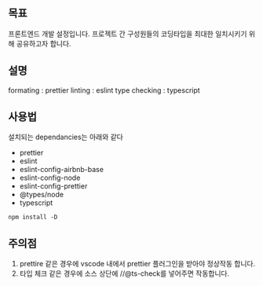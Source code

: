 ## 목표
프론트엔드 개발 설정입니다. 프로젝트 간 구성원들의 코딩타입을 최대한 일치시키기 위해 공유하고자 합니다.

## 설명
formating : prettier
linting :  eslint
type checking : typescript

## 사용법

설치되는 dependancies는 아래와 같다
- prettier
- eslint
- eslint-config-airbnb-base
- eslint-config-node
- eslint-config-prettier
- @types/node
- typescript

<pre>
<code>npm install -D</code>
</pre>

## 주의점
1. prettire 같은 경우에 vscode 내에서 prettier 플러그인을 받아야 정상작동 합니다.
2. 타입 체크 같은 경우에 소스 상단에 //@ts-check를 넣어주면 작동합니다.





